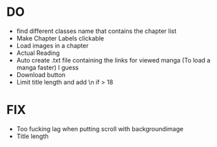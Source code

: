 # DO
* find different classes name that contains the chapter list
* Make Chapter Labels clickable
* Load images in a chapter
* Actual Reading
* Auto create .txt file containing the links for viewed manga (To load a manga faster) I guess
* Download button
* Limit title length and add \n if > 18
# FIX
* Too fucking lag when putting scroll with backgroundimage
* Title length 


